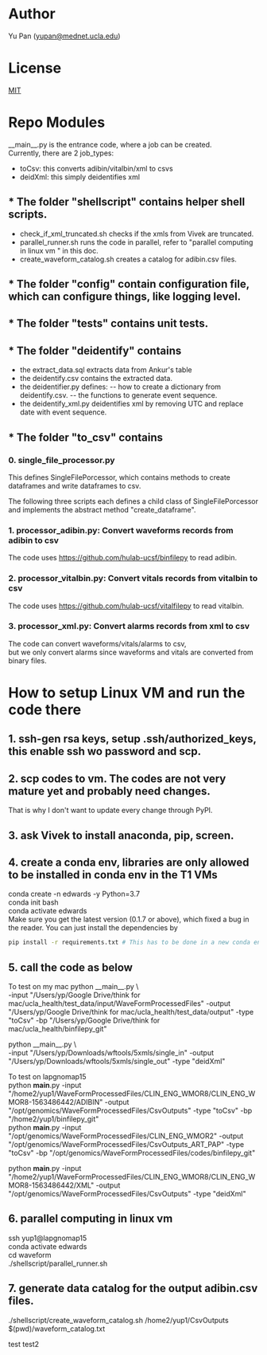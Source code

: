 # Author
Yu Pan (yupan@mednet.ucla.edu)

# License
[MIT](https://choosealicense.com/licenses/mit/)

# Repo Modules

\_\_main\_\_.py is the entrance code, where a job can be created.  
Currently, there are 2 job_types:
- toCsv: this converts adibin/vitalbin/xml to csvs
- deidXml: this simply deidentifies xml

## * The folder "shellscript" contains helper shell scripts.  
- check_if_xml_truncated.sh checks if the xmls from Vivek are truncated.    
- parallel_runner.sh runs the code in parallel, refer to "parallel computing in linux vm " in this doc.  
- create_waveform_catalog.sh creates a catalog for adibin.csv files.  

## * The folder "config" contain configuration file, which can configure things, like logging level.  

## * The folder "tests" contains unit tests.

## * The folder "deidentify" contains 
- the extract_data.sql extracts data from Ankur's table 
- the deidentify.csv contains the extracted data.
- the deidentifier.py defines:
    -- how to create a dictionary from deidentify.csv.
    -- the functions to generate event sequence. 
- the deidentify_xml.py deidentifies xml by removing UTC and replace date with event sequence.

## * The folder "to_csv" contains
### 0. single_file_processor.py 
This defines SingleFilePorcessor, which contains methods to create dataframes and write dataframes to csv.

The following three scripts each defines a child class of SingleFilePorcessor 
and implements the abstract method "create_dataframe".

### 1. processor_adibin.py: Convert waveforms records from adibin to csv
The code uses https://github.com/hulab-ucsf/binfilepy to read adibin.

### 2. processor_vitalbin.py: Convert vitals records from vitalbin to csv
The code uses https://github.com/hulab-ucsf/vitalfilepy to read vitalbin.

### 3. processor_xml.py: Convert alarms records from xml to csv
The code can convert waveforms/vitals/alarms to csv,  
but we only convert alarms since waveforms and vitals are converted from binary files.  



# How to setup Linux VM and run the code there   
## 1. ssh-gen rsa keys, setup .ssh/authorized_keys, this enable ssh wo password and scp.  

## 2. scp codes to vm. The codes are not very mature yet and probably need changes.   
That is why I don't want to update every change through PyPI.  

## 3. ask Vivek to install anaconda, pip, screen.  
 
## 4. create a conda env, libraries are only allowed to be installed in conda env in the T1 VMs  
conda create -n edwards -y Python=3.7  
conda init bash  
conda activate edwards  
Make sure you get the latest version (0.1.7 or above), which fixed a bug in the reader.
You can just install the dependencies by 
```bash
pip install -r requirements.txt # This has to be done in a new conda env, because I don't have permission to change existing installed libraries.  
```

## 5. call the code as below  
To test on my mac
python \_\_main\_\_.py \  
-input "/Users/yp/Google Drive/think for mac/ucla_health/test_data/input/WaveFormProcessedFiles" -output "/Users/yp/Google Drive/think for mac/ucla_health/test_data/output" -type "toCsv" -bp "/Users/yp/Google Drive/think for mac/ucla_health/binfilepy_git"

python \_\_main\_\_.py \  
-input "/Users/yp/Downloads/wftools/5xmls/single_in" -output "/Users/yp/Downloads/wftools/5xmls/single_out"  -type "deidXml"

To test on lapgnomap15  
python __main__.py -input "/home2/yup1/WaveFormProcessedFiles/CLIN_ENG_WMOR8/CLIN_ENG_WMOR8-1563486442/ADIBIN" -output "/opt/genomics/WaveFormProcessedFiles/CsvOutputs" -type "toCsv" -bp "/home2/yup1/binfilepy_git"  
python __main__.py -input "/opt/genomics/WaveFormProcessedFiles/CLIN_ENG_WMOR2" -output "/opt/genomics/WaveFormProcessedFiles/CsvOutputs_ART_PAP" -type "toCsv" -bp "/opt/genomics/WaveFormProcessedFiles/codes/binfilepy_git"

python __main__.py -input "/home2/yup1/WaveFormProcessedFiles/CLIN_ENG_WMOR8/CLIN_ENG_WMOR8-1563486442/XML" -output "/opt/genomics/WaveFormProcessedFiles/CsvOutputs" -type "deidXml"   

## 6. parallel computing in linux vm  
ssh yup1@lapgnomap15  
conda activate edwards  
cd waveform  
./shellscript/parallel_runner.sh  

## 7. generate data catalog for the output adibin.csv files.  
./shellscript/create_waveform_catalog.sh /home2/yup1/CsvOutputs $(pwd)/waveform_catalog.txt

test
test2
